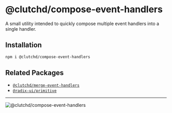 # @clutchd/compose-event-handlers

A small utility intended to quickly compose multiple event handlers into a single handler.

## Installation

```sh
npm i @clutchd/compose-event-handlers
```

## Related Packages

- [`@clutchd/merge-event-handlers`](https://github.com/clutchd/clutchd/tree/main/ui/merge-event-handlers)
- [`@radix-ui/primitive`](https://github.com/radix-ui/primitives/tree/main/packages/core/primitive)

---

![@clutchd/compose-event-handlers](https://edge.bundlejs.com/?q=@clutchd/compose-event-handlers&badge=)
